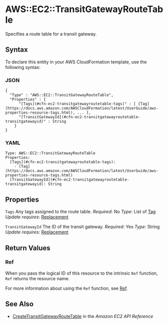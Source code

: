 # AWS::EC2::TransitGatewayRouteTable<a name="aws-resource-ec2-transitgatewayroutetable"></a>

Specifies a route table for a transit gateway\.

## Syntax<a name="aws-resource-ec2-transitgatewayroutetable-syntax"></a>

To declare this entity in your AWS CloudFormation template, use the following syntax:

### JSON<a name="aws-resource-ec2-transitgatewayroutetable-syntax.json"></a>

```
{
  "Type" : "AWS::EC2::TransitGatewayRouteTable",
  "Properties" : {
      "[Tags](#cfn-ec2-transitgatewayroutetable-tags)" : [ [Tag](https://docs.aws.amazon.com/AWSCloudFormation/latest/UserGuide/aws-properties-resource-tags.html), ... ],
      "[TransitGatewayId](#cfn-ec2-transitgatewayroutetable-transitgatewayid)" : String
    }
}
```

### YAML<a name="aws-resource-ec2-transitgatewayroutetable-syntax.yaml"></a>

```
Type: AWS::EC2::TransitGatewayRouteTable
Properties:
  [Tags](#cfn-ec2-transitgatewayroutetable-tags):
    - [Tag](https://docs.aws.amazon.com/AWSCloudFormation/latest/UserGuide/aws-properties-resource-tags.html)
  [TransitGatewayId](#cfn-ec2-transitgatewayroutetable-transitgatewayid): String
```

## Properties<a name="aws-resource-ec2-transitgatewayroutetable-properties"></a>

`Tags`  <a name="cfn-ec2-transitgatewayroutetable-tags"></a>
Any tags assigned to the route table\.
*Required*: No
*Type*: List of [Tag](https://docs.aws.amazon.com/AWSCloudFormation/latest/UserGuide/aws-properties-resource-tags.html)
*Update requires*: [Replacement](https://docs.aws.amazon.com/AWSCloudFormation/latest/UserGuide/using-cfn-updating-stacks-update-behaviors.html#update-replacement)

`TransitGatewayId`  <a name="cfn-ec2-transitgatewayroutetable-transitgatewayid"></a>
The ID of the transit gateway\.
*Required*: Yes
*Type*: String
*Update requires*: [Replacement](https://docs.aws.amazon.com/AWSCloudFormation/latest/UserGuide/using-cfn-updating-stacks-update-behaviors.html#update-replacement)

## Return Values<a name="aws-resource-ec2-transitgatewayroutetable-return-values"></a>

### Ref<a name="aws-resource-ec2-transitgatewayroutetable-return-values-ref"></a>

When you pass the logical ID of this resource to the intrinsic `Ref` function, `Ref` returns the resource name\.

For more information about using the `Ref` function, see [Ref](https://docs.aws.amazon.com/AWSCloudFormation/latest/UserGuide/intrinsic-function-reference-ref.html)\.

## See Also<a name="aws-resource-ec2-transitgatewayroutetable--seealso"></a>
+  [CreateTransitGatewayRouteTable](https://docs.aws.amazon.com/AWSEC2/latest/APIReference/API_CreateTransitGatewayRouteTable.html) in the *Amazon EC2 API Reference*
